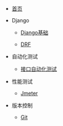 - [首页](/)

- Django
	
	-  [Django基础](/Django基础/) <br/>

	-  [DRF](/DRF/) 
	
- 自动化测试
	
	-  [接口自动化测试](/接口自动化测试/) 
	
- 性能测试
  
  +  [Jmeter](/Jmeter/) 
  
- 版本控制
  
  +  [Git](/Git/) 

